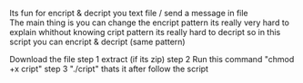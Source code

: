 Its fun for encript & decript you text file / send a message in file  
The main thing is you can change the encript pattern
its really very hard to explain 
whithout knowing cript pattern its really hard to decript
so in this script you can encript & decript (same pattern)

Download the file 
step 1 extract 
(if its zip)
step 2 Run this command "chmod +x cript"
step 3 "./cript"
thats it 
after follow the script 
